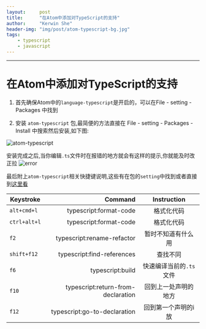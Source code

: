 ```yaml
---
layout:     post
title:      "在Atom中添加对TypeScript的支持"
author:     "Kerwin She"
header-img: "img/post/atom-typescript-bg.jpg"
tags:
    - typescript
    - javascript
---
```


------------------------
# 在Atom中添加对TypeScript的支持

1. 首先确保Atom中的`language-typescript`是开启的，可以在File - setting - Packages 中找到

2. 安装 `atom-typescript` 包,最简便的方法直接在 File - setting - Packages - Install 中搜索然后安装,如下图:

![atom-typescript]({{site.url}}/img/post/atom-typescript-1.png)

安装完成之后,当你编辑`.ts`文件时在报错的地方就会有这样的提示,你就能及时改正拉
![error]({{site.url}}/img/post/atom-typescript-2.png)

最后附上`atom-typescript`相关快捷键说明,这些有在包的`setting`中找到或者直接到[这里看](https://atom.io/packages/atom-typescript)

Keystroke| Command |  Instruction
--------   | -----:   | :----:
`alt+cmd+l `| typescript:format-code | 格式化代码
`ctrl+alt+l`|	typescript:format-code | 格式化代码
`f2`|typescript:rename-refactor | 暂时不知道有什么用
`shift+f12`|typescript:find-references | 查找不同
`f6` | 	typescript:build | 快速编译当前的`.ts`文件
`f10`|	typescript:return-from-declaration |回到上一处声明的地方
`f12`|	typescript:go-to-declaration |回到第一个声明的i放

